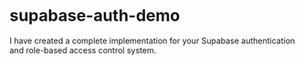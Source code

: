 # supabase-auth-demo
I have created a complete implementation for your Supabase authentication and role-based access control system. 
